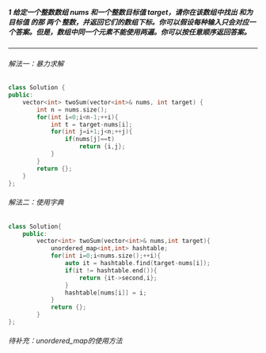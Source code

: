 ##### 1 给定一个整数数组 nums 和一个整数目标值 target，请你在该数组中找出 和为目标值 的那 两个 整数，并返回它们的数组下标。你可以假设每种输入只会对应一个答案。但是，数组中同一个元素不能使用两遍。你可以按任意顺序返回答案。
***
###### 解法一：暴力求解
```c++
class Solution {
public:
    vector<int> twoSum(vector<int>& nums, int target) {
        int n = nums.size();
        for(int i=0;i<n-1;++i){
            int t = target-nums[i];
            for(int j=i+1;j<n;++j){
                if(nums[j]==t)
                    return {i,j};
            }
        }
        return {};
    }
};
```

###### 解法二：使用字典
```C++
class Solution{
    public:
        vector<int> twoSum(vector<int>& nums,int target){
            unordered_map<int,int> hashtable;
            for(int i=0;i<nums.size();++i){
                auto it = hashtable.find(target-nums[i]);
                if(it != hashtable.end()){
                    return {it->second,i};
                }
                hashtable[nums[i]] = i;
            }
            return {};
        }
};
```
###### 待补充：unordered_map的使用方法
